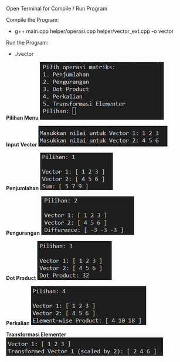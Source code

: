 Open Terminal for Compile / Run Program

Compile the Program:
- g++ main.cpp helper/operasi.cpp helper/vector_ext.cpp -o vector

Run the Program:
- ./vector

**Pilihan Menu**
![Menu](https://github.com/izuen/Alin-Tugas-Vector-CPP/blob/main/images/1.png?raw=true)  

**Input Vector**
![Input Vector](https://github.com/izuen/Alin-Tugas-Vector-CPP/blob/main/images/input.png?raw=true)  

**Penjumlahan**
![Penjumlahan](https://github.com/izuen/Alin-Tugas-Vector-CPP/blob/main/images/2.png?raw=true)  

**Pengurangan**
![Pengurangan](https://github.com/izuen/Alin-Tugas-Vector-CPP/blob/main/images/3.png?raw=true)  

**Dot Product**
![Dot Product](https://github.com/izuen/Alin-Tugas-Vector-CPP/blob/main/images/4.png?raw=true)  

**Perkalian**
![Perkalian](https://github.com/izuen/Alin-Tugas-Vector-CPP/blob/main/images/5.png?raw=true)  

**Transformasi Elementer**
![Transformasi Elementer](https://github.com/izuen/Alin-Tugas-Vector-CPP/blob/main/images/6.png?raw=true)
